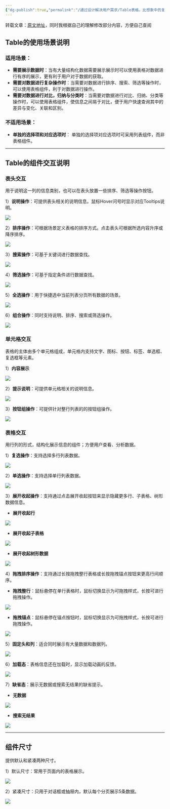 ```yaml
---
{"dg-publish":true,"permalink":"/通过设计解决用户需求/Table表格，比想象中的复杂/","created":"2023-09-17T15:23:57.000+08:00","updated":"2023-10-12T09:10:26.090+08:00"}
---
```



转载文章：[原文地址](https://zhuanlan.zhihu.com/p/569333260)，同时我根据自己的理解修改部分内容，方便自己查阅

## Table的使用场景说明

### 适用场景：

- **需要展示数据时**：当有大量结构化数据需要展示展示时可以使用表格对数据进行有序的展示，更有利于用户对于数据的获取。
- **需要对数据进行复杂操作时**：当需要对数据进行排序、搜索、筛选等操作时，可以使用表格组件，利于对数据进行操作。
- **需要对数据进行对比，归纳与分类时**：当需要对数据进行对比、归纳、分类等操作时，可以使用表格组件，使信息之间易于对比，便于用户快速查询其中的差异与变化、关联和区别。

### 不适用场景：

- **单独的选择项和对应选项时**： 单独的选择项对应选项时可采用列表组件，而非表格组件。

---

## Table的组件交互说明

### 表头交互

用于说明这一列的信息类别，也可以在表头放置一些排序、筛选等操作按钮。

1）**说明操作**：可提供表头相关的说明信息。鼠标Hover问号时显示对应Tooltips说明。

![](https://pic2.zhimg.com/80/v2-c4d3d23344a7c85d21f295bf553efb5d_1440w.webp)

2）**排序操作**：可根据场景定义表格的排序方式。点击表头可根据所选内容升序或降序排序。

![](https://pic3.zhimg.com/80/v2-2340b4eed3c8bd061da5d9ea48c282ae_1440w.webp)

3）**搜索操作**：可基于关键词进行数据查找。

![](https://pic2.zhimg.com/80/v2-c40b1c0f54d92446b40d49ce6477793d_1440w.webp)

4）**筛选操作**：可基于指定条件进行数据查找。

![](https://pic4.zhimg.com/80/v2-9305ffbc48fcc14d1ace4255e6e302db_1440w.webp)

5）**全选操作**：用于快捷选中当前列表分页所有数据的场景。

![](https://pic2.zhimg.com/80/v2-0af3d4fbc8aed89853fc213c1ba7806d_1440w.webp)

6）**组合操作**：同时支持说明、排序、搜索或筛选操作。

![](https://pic2.zhimg.com/80/v2-537bcf7215c4da990a331ff74687ce55_1440w.webp)

### 单元格交互

表格的主体由多个单元格组成，单元格内支持文字、图标、按钮、标签、单选框、复选框等元素。

1）**内容展示**

![](https://pic2.zhimg.com/80/v2-e1d9110db8c30ba3fb08c0fc184fe801_1440w.webp)

2）**提示说明**：可提供单元格相关的说明信息。

![](https://pic2.zhimg.com/80/v2-0309938f06b917c624a712c3d9df4959_1440w.webp)

3）**按钮组操作**：可提供针对整行列表的的按钮组操作。

![](https://pic2.zhimg.com/80/v2-b8ffe8ca80aa817ded970f3abdeea4d1_1440w.webp)

### 表格交互

用行列的形式，结构化展示信息的组件；方便用户查看、分析数据。

1）**复选操作**：支持选择多行列表数据。

![](https://pic4.zhimg.com/80/v2-b3533c46b441a3e343c6129bbcf701df_1440w.webp)

2）**单选操作**：支持选择单行列表数据。

![](https://pic1.zhimg.com/80/v2-5b758e4545c2bec03685152f4d38af74_1440w.webp)

3）**展开收起操作**：支持通过点击展开收起按钮来显示隐藏更多行、子表格、树形数据信息。

- **展开收起行**

![](https://pic3.zhimg.com/80/v2-0b814d2ee93df8e7a89550a0bdd30eca_1440w.webp)

- **展开收起子表格**

![](https://pic3.zhimg.com/80/v2-9434525689f3820d9308c0fd2c05a9e6_1440w.webp)

- **展开收起树形数据**

![](https://pic3.zhimg.com/80/v2-70b9ade4292ed34d688beaeaac83c4ba_1440w.webp)

4）**拖拽排序操作**：支持通过长按拖拽整行表格或长按拖拽锚点按钮来更高行间顺序。

- **拖拽整行**：鼠标悬停在单行表格时，鼠标切换显示为可拖拽样式，长按可进行拖拽操作。

![](https://pic3.zhimg.com/80/v2-63bbdc211c4c65a3276751c60908a476_1440w.webp)

- **拖拽锚点**：鼠标悬停在锚点按钮时，鼠标切换显示为可拖拽样式，长按可进行拖拽操作。

![](https://pic4.zhimg.com/80/v2-e58a0d515657da9f31c36a615ac0195f_1440w.webp)

5）**固定头和列**：适合同时展示有大量数据和数据列。

![](https://pic3.zhimg.com/80/v2-c5aafa87cf2206323b1b2d98a3706b36_1440w.webp)

6）**加载态**：表格信息还在加载时，显示加载动画的反馈。

![](https://pic3.zhimg.com/80/v2-dacf35dcb9b6ab6e0c5fd9082ab5e362_1440w.webp)

7）**缺省态**：展示无数据或搜索无结果的缺省提示。

- **无数据**

![](https://pic4.zhimg.com/80/v2-a7bb2f4b50685e630d07475b5e055703_1440w.webp)

- **搜索无结果**

![](https://pic1.zhimg.com/80/v2-7119d7f963f30e6bcd207c6ccd12786c_1440w.webp)

---

## 组件尺寸

提供默认和紧凑两种尺寸。

1）默认尺寸：常用于页面内的表格展示。

![](https://pic1.zhimg.com/80/v2-8037faeab9144d77bfbad79932a64850_1440w.webp)

2）紧凑尺寸：只用于对话框或抽屉内，默认每个分页展示5条数据。

![](https://pic2.zhimg.com/80/v2-29aaa338056e2f2549453f7c1e10af35_1440w.webp)